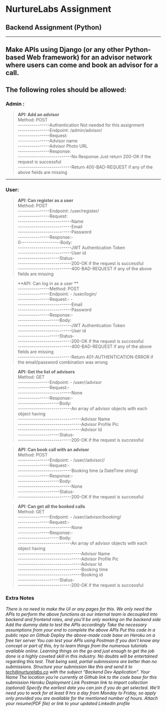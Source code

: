# NurtureLabs Assignment
## Backend Assignment (Python)
---
Make APIs using Django (or any other Python-based Web framework) for an advisor network where users can come and book an advisor for a call.
---

## The following roles should be allowed:

### Admin :
> **API: Add an advisor**  
Method: POST  
----------------Authentication Not needed for this assignment  
----------------Endpoint: /admin/advisor/  
----------------Request:  
----------------Advisor name  
----------------Advisor Photo URL  
----------------Response:  
---------------------------No Response Just return 200-OK if the request is successful  
---------------------------Return 400-BAD-REQUEST if any of the above fields are missing 
___


### User:

> **API: Can register as a user**  
Method: POST  
----------------Endpoint: /user/register/  
----------------Request:  
---------------------------Name  
---------------------------Email    
---------------------------Password  
----------------Response:-  
0--------------------Body:  
---------------------------JWT Authentication Token  
---------------------------User id  
---------------------Status-  
---------------------------200-OK if the request is successful  
---------------------------400-BAD-REQUEST if any of the above fields are missing  

> **API: Can log in as a user  **  
----------------Method:
POST  
----------------Endpoint: -  /user/login/  
----------------Request:-  -  
---------------------------Email  
---------------------------Password  
----------------Response:-  
---------------------Body:  
---------------------------JWT Authentication Token  
---------------------------User id  
---------------------Status-  
---------------------------200-OK if the request is successful  
---------------------------400-BAD-REQUEST if any of the above fields are missing  
---------------------------Return 401-AUTHENTICATION-ERROR if the email/password combination was wrong  

> **API: Get the list of advisors**  
Method:
GET  
----------------Endpoint: -  /user/<user-id>/advisor  
----------------Request:-  
---------------------------None  
----------------Response:-  
---------------------Body:  
---------------------------An array of advisor objects with each object having  
--------------------------------Advisor Name  
--------------------------------Advisor Profile Pic  
--------------------------------Advisor Id  
---------------------Status-  
---------------------------200-OK if the request is successful  

> **API: Can book call with an advisor**  
Method: POST  
----------------Endpoint: -  /user/<user-id>/advisor/<advisor-id>/  
----------------Request:-  
---------------------------Booking time (a DateTime string)  
----------------Response:-  
---------------------Body:  
---------------------------None  
---------------------Status-  
---------------------------200-OK if the request is successful  

> **API: Can get all the booked calls**  
Method: GET  
----------------Endpoint: -  /user/<user-id>/advisor/booking/  
----------------Request:-  
---------------------------None  
----------------Response:-  
---------------------Body:  
---------------------------An array of advisor objects with each object having  
--------------------------------Advisor Name  
--------------------------------Advisor Profile Pic  
--------------------------------Advisor Id  
--------------------------------Booking time  
--------------------------------Booking id  
---------------------Status-  
---------------------------200-OK if the request is successful  

### Extra Notes
*There is no need to make the UI or any pages for this. We only need the APIs to perform the above functions as our internal team is decoupled into backend and frontend roles, and you’ll be only working on the backend side
Add the dummy data to test the APIs accordingly
Take the necessary assumptions from your end to complete the above APIs
Put this code in a public repo on Github
Deploy the above-made code base on Heroku on a free tier server
You can test your APIs using Postman
If you don’t know any concept or part of this, try to learn things from the numerous tutorials available online. Learning things on the go and just enough to get the job done is a highly coveted skill in this industry.
No doubts will be entertained regarding this test. That being said, partial submissions are better than no submissions.
Structure your submission like this and send it to tech@nurturelabs.co with the subject “Backend Dev Application”.
Your Name
The location you’re currently at
Github link to the code base for this submission
Heroku Deployment Link
Postman link to import collection (optional)
Specify the earliest date you can join if you do get selected. We’ll need you to work for at least 9 hrs a day from Monday to Friday, so apply only provided you are available for the mentioned number of hours.
Attach your resume(PDF file) or link to your updated LinkedIn profile*

